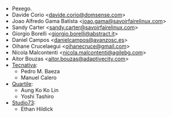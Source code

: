 - Pexego.
- Davide Corio \<<davide.corio@domsense.com>\>
- Joao Alfredo Gama Batista \<<joao.gama@savoirfairelinux.com>\>
- Sandy Carter \<<sandy.carter@savoirfairelinux.com>\>
- Giorgio Borelli \<<giorgio.borelli@abstract.it>\>
- Daniel Campos \<<danielcampos@avanzosc.es>\>
- Oihane Crucelaegui \<<oihanecruce@gmail.com>\>
- Nicola Malcontenti \<<nicola.malcontenti@agilebg.com>\>
- Aitor Bouzas \<<aitor.bouzas@adaptivecity.com>\>
- [Tecnativa](https://www.tecnativa.com):
  - Pedro M. Baeza
  - Manuel Calero
- [Quartile](https://www.quartile.co):
  - Aung Ko Ko Lin
  - Yoshi Tashiro
- [Studio73](https://www.studio73.es):
  - Ethan Hildick
